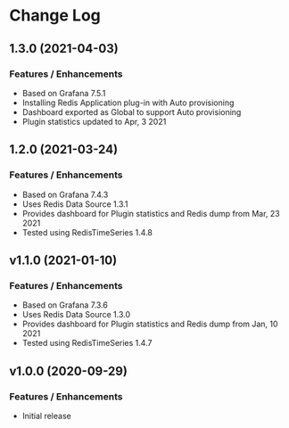 # Change Log

## 1.3.0 (2021-04-03)

### Features / Enhancements

- Based on Grafana 7.5.1
- Installing Redis Application plug-in with Auto provisioning
- Dashboard exported as Global to support Auto provisioning
- Plugin statistics updated to Apr, 3 2021

## 1.2.0 (2021-03-24)

### Features / Enhancements

- Based on Grafana 7.4.3
- Uses Redis Data Source 1.3.1
- Provides dashboard for Plugin statistics and Redis dump from Mar, 23 2021
- Tested using RedisTimeSeries 1.4.8

## v1.1.0 (2021-01-10)

### Features / Enhancements

- Based on Grafana 7.3.6
- Uses Redis Data Source 1.3.0
- Provides dashboard for Plugin statistics and Redis dump from Jan, 10 2021
- Tested using RedisTimeSeries 1.4.7

## v1.0.0 (2020-09-29)

### Features / Enhancements

- Initial release

